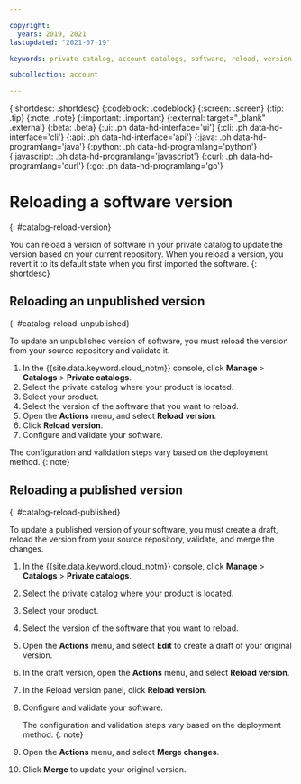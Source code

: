 ```yaml
---

copyright:
  years: 2019, 2021
lastupdated: "2021-07-19"

keywords: private catalog, account catalogs, software, reload, version

subcollection: account

---
```


{:shortdesc: .shortdesc}
{:codeblock: .codeblock}
{:screen: .screen}
{:tip: .tip}
{:note: .note}
{:important: .important}
{:external: target="_blank" .external}
{:beta: .beta}
{:ui: .ph data-hd-interface='ui'}
{:cli: .ph data-hd-interface='cli'}
{:api: .ph data-hd-interface='api'}
{:java: .ph data-hd-programlang='java'}
{:python: .ph data-hd-programlang='python'}
{:javascript: .ph data-hd-programlang='javascript'}
{:curl: .ph data-hd-programlang='curl'}
{:go: .ph data-hd-programlang='go'}

# Reloading a software version
{: #catalog-reload-version}

You can reload a version of software in your private catalog to update the version based on your current repository. When you reload a version, you revert it to its default state when you first imported the software. 
{: shortdesc}

## Reloading an unpublished version
{: #catalog-reload-unpublished}

To update an unpublished version of software, you must reload the version from your source repository and validate it.  

1. In the {{site.data.keyword.cloud_notm}} console, click **Manage** > **Catalogs** > **Private catalogs**. 
1. Select the private catalog where your product is located. 
1. Select your product. 
1. Select the version of the software that you want to reload.
1. Open the **Actions** menu, and select **Reload version**.
1. Click **Reload version**. 
1. Configure and validate your software. 

  The configuration and validation steps vary based on the deployment method. 
  {: note}

## Reloading a published version
{: #catalog-reload-published}

To update a published version of your software, you must create a draft, reload the version from your source repository, validate, and merge the changes.  

1. In the {{site.data.keyword.cloud_notm}} console, click **Manage** > **Catalogs** > **Private catalogs**. 
1. Select the private catalog where your product is located. 
1. Select your product. 
1. Select the version of the software that you want to reload. 
1. Open the **Actions** menu, and select **Edit** to create a draft of your original version.
1. In the draft version, open the **Actions** menu, and select **Reload version**.
1. In the Reload version panel, click **Reload version**. 
1. Configure and validate your software. 

   The configuration and validation steps vary based on the deployment method.
   {: note}

9. Open the **Actions** menu, and select **Merge changes**.
10. Click **Merge** to update your original version.